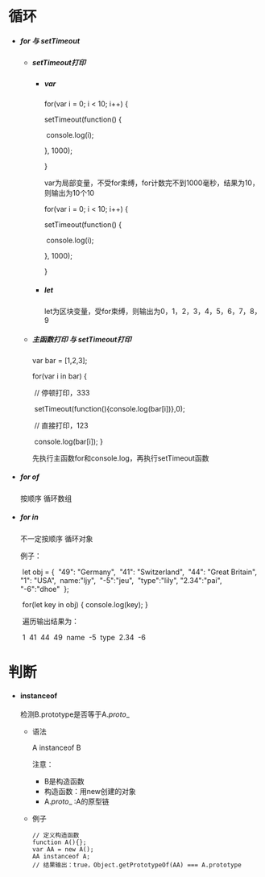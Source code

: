 # 循环

+ ##### for 与 setTimeout

  + ##### setTimeout打印

    + ##### var

      for(var i = 0; i < 10; i++) {

        setTimeout(function() {

      ​    console.log(i);

        }, 1000);

      }

      var为局部变量，不受for束缚，for计数完不到1000毫秒，结果为10，则输出为10个10

      for(var i = 0; i < 10; i++) {

        setTimeout(function() {

      ​    console.log(i);

        }, 1000);

      }

    + ##### let

      let为区块变量，受for束缚，则输出为0，1，2，3，4，5，6，7，8，9

  + ##### 主函数打印 与 setTimeout打印

    var bar = [1,2,3]; 

    for(var i in bar) {

    ​		 // 停顿打印，333

    ​         setTimeout(function(){console.log(bar[i])},0); 

    ​		 // 直接打印，123

    ​         console.log(bar[i]);
    }

    先执行主函数for和console.log，再执行setTimeout函数

+ ##### for of

  按顺序 循环数组

+ ##### for in

  不一定按顺序 循环对象

  例子：

  ​	let obj = {
  ​        "49": "Germany",
  ​        "41": "Switzerland",
  ​        "44": "Great Britain",
  ​        "1": "USA",
  ​        name:"ljy",
  ​        "-5":"jeu",
  ​        "type":"lily",
  ​        "2.34":"pai",
  ​        "-6":"dhoe"
  ​      };

  ​	 for(let key in obj) {
    		 console.log(key); 
   	}

  ​	遍历输出结果为：

  ​	1
  ​	41
  ​	44
  ​	49
  ​	name
  ​	-5
  ​	type
  ​	2.34
  ​	 -6

# 判断

+ #### instanceof

  检测B.prototype是否等于A._proto__

  + 语法

    A instanceof B

    注意：

    + B是构造函数
    + 构造函数：用new创建的对象
    + A._proto__ :A的原型链

  + 例子

    ```
    // 定义构造函数
    function A(){};
    var AA = new A();
    AA instanceof A; 
    // 结果输出：true，Object.getPrototypeOf(AA) === A.prototype
    ```

